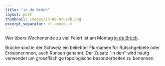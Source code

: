 ```yaml
---
title: "in de Brüch"
layout: post
thumbnail: images/in-de-bruech.png
excerpt_separator: <!--more-->
---
```


Wer übers Wochenende zu viel Feiert ist am Montag [in de Brüch](https://s.geo.admin.ch/a022209215).

Brüche sind in der Schweiz ein beliebter Flurnamen für Rutschgebiete oder Erosionsrinnen, auch Runsen genannt. Der Zusatz "in den" wird häufg verwendet um grossflächige topologische besonderheiten zu benennen.
<!--more-->